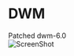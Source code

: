 DWM
=======
  
Patched dwm-6.0  
![ScreenShot](https://raw.github.com/elcoco/dwm-6.0/master/scrot.png)
